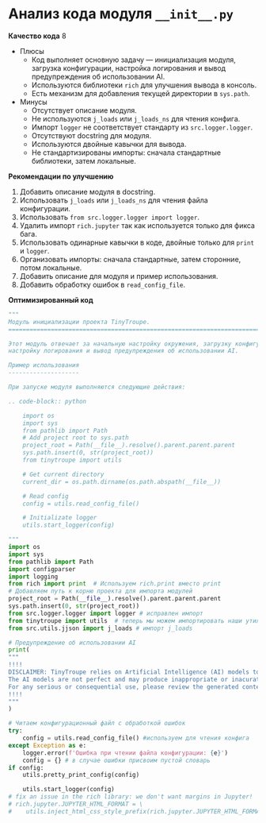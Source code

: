 # Анализ кода модуля `__init__.py`

**Качество кода**
8
- Плюсы
    - Код выполняет основную задачу — инициализация модуля, загрузка конфигурации, настройка логирования и вывод предупреждения об использовании AI.
    - Используются библиотеки `rich` для улучшения вывода в консоль.
    - Есть механизм для добавления текущей директории в `sys.path`.
- Минусы
    - Отсутствует описание модуля.
    - Не используются `j_loads` или `j_loads_ns` для чтения конфига.
    - Импорт `logger` не соответствует стандарту из `src.logger.logger`.
    - Отсутствуют docstring для модуля.
    - Используются двойные кавычки для вывода.
    - Не стандартизированы импорты: сначала стандартные библиотеки, затем локальные.

**Рекомендации по улучшению**

1.  Добавить описание модуля в docstring.
2.  Использовать `j_loads` или `j_loads_ns` для чтения файла конфигурации.
3.  Использовать `from src.logger.logger import logger`.
4.  Удалить импорт `rich.jupyter` так как используется только для фикса бага.
5.  Использовать одинарные кавычки в коде, двойные только для `print` и `logger`.
6.  Организовать импорты: сначала стандартные, затем сторонние, потом локальные.
7.  Добавить описание для модуля и пример использования.
8.  Добавить обработку ошибок в `read_config_file`.

**Оптимизированный код**

```python
"""
Модуль инициализации проекта TinyTroupe.
=========================================================================================

Этот модуль отвечает за начальную настройку окружения, загрузку конфигурации,
настройку логирования и вывод предупреждения об использовании AI.

Пример использования
--------------------

При запуске модуля выполняются следующие действия:

.. code-block:: python

    import os
    import sys
    from pathlib import Path
    # Add project root to sys.path
    project_root = Path(__file__).resolve().parent.parent.parent
    sys.path.insert(0, str(project_root))
    from tinytroupe import utils

    # Get current directory
    current_dir = os.path.dirname(os.path.abspath(__file__))

    # Read config
    config = utils.read_config_file()

    # Initializate logger
    utils.start_logger(config)

"""
import os
import sys
from pathlib import Path
import configparser
import logging
from rich import print  # Используем rich.print вместо print
# Добавляем путь к корню проекта для импорта модулей
project_root = Path(__file__).resolve().parent.parent.parent
sys.path.insert(0, str(project_root))
from src.logger.logger import logger # исправлен импорт
from tinytroupe import utils  # теперь мы можем импортировать наши утилиты
from src.utils.jjson import j_loads # импорт j_loads

# Предупреждение об использовании AI
print(
"""
!!!!
DISCLAIMER: TinyTroupe relies on Artificial Intelligence (AI) models to generate content.
The AI models are not perfect and may produce inappropriate or inacurate results.
For any serious or consequential use, please review the generated content before using it.
!!!!
"""
)

# Читаем конфигурационный файл с обработкой ошибок
try:
    config = utils.read_config_file() #используем для чтения конфига
except Exception as e:
    logger.error(f'Ошибка при чтении файла конфигурации: {e}')
    config = {} # в случае ошибки присвоим пустой словарь
if config:
    utils.pretty_print_config(config)

    utils.start_logger(config)
# fix an issue in the rich library: we don't want margins in Jupyter!
# rich.jupyter.JUPYTER_HTML_FORMAT = \
#    utils.inject_html_css_style_prefix(rich.jupyter.JUPYTER_HTML_FORMAT, 'margin:0px;') # Закомментировано так как rich.jupyter больше не используется

```